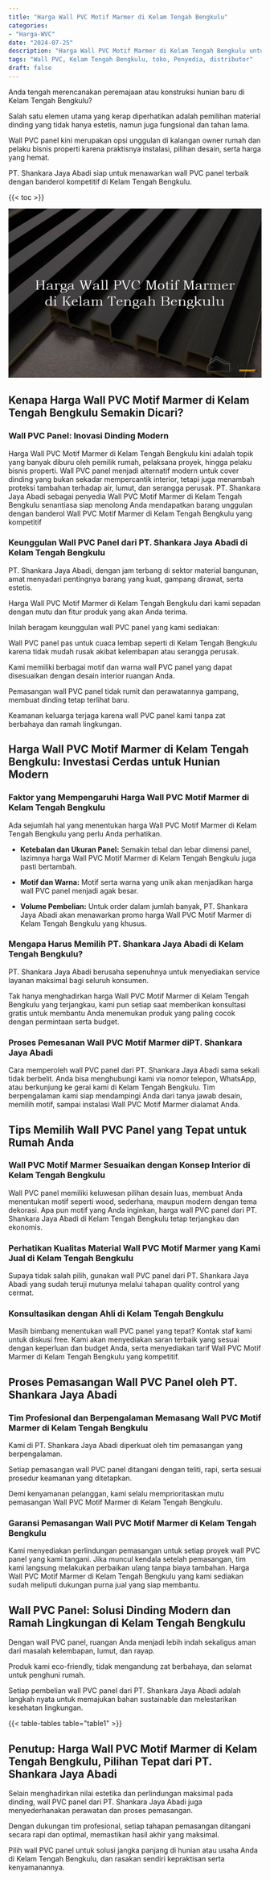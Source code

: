 ```yaml
---
title: "Harga Wall PVC Motif Marmer di Kelam Tengah Bengkulu"
categories: 
- "Harga-WVC"
date: "2024-07-25"
description: "Harga Wall PVC Motif Marmer di Kelam Tengah Bengkulu untuk tempat tinggal, kantor, dan gerai. Panel berkualitas, pilihan motif, warna elegan, dengan jasa pemasangan oleh tenaga ahli profesional serta jaminan resmi!|Jasa penjualan Wall PVC Motif Marmer di Kelam Tengah Bengkulu untuk keperluan hunian, office, atau gerai, beserta panel unggulan dan pemasangan oleh tim profesional serta jaminan resmi.|Solusi Wall PVC Motif Marmer di Kelam Tengah Bengkulu yang terpercaya bagi hunian, perkantoran, serta ritel, bersama material berkualitas dan pemasangan ditangani oleh tenaga ahli ahli dan kepastian resmi.|Distribusi Wall PVC Motif Marmer di Kelam Tengah Bengkulu untuk hunian, office, dan toko, dengan panel unggulan dan pemasangan oleh tenaga ahli berpengalaman, dilengkapi beserta kepastian resmi.}"
tags: "Wall PVC, Kelam Tengah Bengkulu, toko, Penyedia, distributor"
draft: false
---
```


Anda tengah merencanakan peremajaan atau konstruksi hunian baru di Kelam Tengah Bengkulu?

Salah satu elemen utama yang kerap diperhatikan adalah pemilihan material dinding yang tidak hanya estetis, namun juga fungsional dan tahan lama.

Wall PVC panel kini merupakan opsi unggulan di kalangan owner rumah dan pelaku bisnis properti karena praktisnya instalasi, pilihan desain, serta harga yang hemat.

PT. Shankara Jaya Abadi siap untuk menawarkan wall PVC panel terbaik dengan banderol kompetitif di Kelam Tengah Bengkulu.

{{< toc >}}

![Harga Wall PVC Motif Marmer di Kelam Tengah Bengkulu](/images/Harga-WVC/Harga-Wall-PVC-Motif-Marmer-di-Kelam-Tengah-Bengkulu.png)


## Kenapa Harga Wall PVC Motif Marmer di Kelam Tengah Bengkulu Semakin Dicari?

### Wall PVC Panel: Inovasi Dinding Modern

Harga Wall PVC Motif Marmer di Kelam Tengah Bengkulu kini adalah topik yang banyak diburu oleh pemilik rumah, pelaksana proyek, hingga pelaku bisnis properti. Wall PVC panel menjadi alternatif modern untuk cover dinding yang bukan sekadar mempercantik interior, tetapi juga menambah proteksi tambahan terhadap air, lumut, dan serangga perusak. PT. Shankara Jaya Abadi sebagai penyedia Wall PVC Motif Marmer di Kelam Tengah Bengkulu senantiasa siap menolong Anda mendapatkan barang unggulan dengan banderol Wall PVC Motif Marmer di Kelam Tengah Bengkulu yang kompetitif

### Keunggulan Wall PVC Panel dari PT. Shankara Jaya Abadi di Kelam Tengah Bengkulu

PT. Shankara Jaya Abadi, dengan jam terbang di sektor material bangunan, amat menyadari pentingnya barang yang kuat, gampang dirawat, serta estetis.

Harga Wall PVC Motif Marmer di Kelam Tengah Bengkulu dari kami sepadan dengan mutu dan fitur produk yang akan Anda terima.

Inilah beragam keunggulan wall PVC panel yang kami sediakan:

Wall PVC panel pas untuk cuaca lembap seperti di Kelam Tengah Bengkulu karena tidak mudah rusak akibat kelembapan atau serangga perusak.

Kami memiliki berbagai motif dan warna wall PVC panel yang dapat disesuaikan dengan desain interior ruangan Anda.

Pemasangan wall PVC panel tidak rumit dan perawatannya gampang, membuat dinding tetap terlihat baru.

Keamanan keluarga terjaga karena wall PVC panel kami tanpa zat berbahaya dan ramah lingkungan.

## Harga Wall PVC Motif Marmer di Kelam Tengah Bengkulu: Investasi Cerdas untuk Hunian Modern

### Faktor yang Mempengaruhi Harga Wall PVC Motif Marmer di Kelam Tengah Bengkulu

Ada sejumlah hal yang menentukan harga Wall PVC Motif Marmer di Kelam Tengah Bengkulu yang perlu Anda perhatikan.

- **Ketebalan dan Ukuran Panel:** Semakin tebal dan lebar dimensi panel, lazimnya harga Wall PVC Motif Marmer di Kelam Tengah Bengkulu juga pasti bertambah.

- **Motif dan Warna:** Motif serta warna yang unik akan menjadikan harga wall PVC panel menjadi agak besar.

- **Volume Pembelian:** Untuk order dalam jumlah banyak, PT. Shankara Jaya Abadi akan menawarkan promo harga Wall PVC Motif Marmer di Kelam Tengah Bengkulu yang khusus.

### Mengapa Harus Memilih PT. Shankara Jaya Abadi di Kelam Tengah Bengkulu?

PT. Shankara Jaya Abadi berusaha sepenuhnya untuk menyediakan service layanan maksimal bagi seluruh konsumen.

Tak hanya menghadirkan harga Wall PVC Motif Marmer di Kelam Tengah Bengkulu yang terjangkau, kami pun setiap saat memberikan konsultasi gratis untuk membantu Anda menemukan produk yang paling cocok dengan permintaan serta budget.

### Proses Pemesanan Wall PVC Motif Marmer diPT. Shankara Jaya Abadi

Cara memperoleh wall PVC panel dari PT. Shankara Jaya Abadi sama sekali tidak berbelit. Anda bisa menghubungi kami via nomor telepon, WhatsApp, atau berkunjung ke gerai kami di Kelam Tengah Bengkulu. Tim berpengalaman kami siap mendampingi Anda dari tanya jawab desain, memilih motif, sampai instalasi Wall PVC Motif Marmer dialamat Anda.

## Tips Memilih Wall PVC Panel yang Tepat untuk Rumah Anda

### Wall PVC Motif Marmer Sesuaikan dengan Konsep Interior di Kelam Tengah Bengkulu

Wall PVC panel memiliki keluwesan pilihan desain luas, membuat Anda menentukan motif seperti wood, sederhana, maupun modern dengan tema dekorasi. Apa pun motif yang Anda inginkan, harga wall PVC panel dari PT. Shankara Jaya Abadi di Kelam Tengah Bengkulu tetap terjangkau dan ekonomis.

### Perhatikan Kualitas Material Wall PVC Motif Marmer yang Kami Jual di Kelam Tengah Bengkulu

Supaya tidak salah pilih, gunakan wall PVC panel dari PT. Shankara Jaya Abadi yang sudah teruji mutunya melalui tahapan quality control yang cermat.

### Konsultasikan dengan Ahli di Kelam Tengah Bengkulu

Masih bimbang menentukan wall PVC panel yang tepat? Kontak staf kami untuk diskusi free. Kami akan menyediakan saran terbaik yang sesuai dengan keperluan dan budget Anda, serta menyediakan tarif Wall PVC Motif Marmer di Kelam Tengah Bengkulu yang kompetitif.

## Proses Pemasangan Wall PVC Panel oleh PT. Shankara Jaya Abadi

### Tim Profesional dan Berpengalaman Memasang Wall PVC Motif Marmer di Kelam Tengah Bengkulu

Kami di PT. Shankara Jaya Abadi diperkuat oleh tim pemasangan yang berpengalaman.

Setiap pemasangan wall PVC panel ditangani dengan teliti, rapi, serta sesuai prosedur keamanan yang ditetapkan.

Demi kenyamanan pelanggan, kami selalu memprioritaskan mutu pemasangan Wall PVC Motif Marmer di Kelam Tengah Bengkulu.

### Garansi Pemasangan Wall PVC Motif Marmer di Kelam Tengah Bengkulu

Kami menyediakan perlindungan pemasangan untuk setiap proyek wall PVC panel yang kami tangani. Jika muncul kendala setelah pemasangan, tim kami langsung melakukan perbaikan ulang tanpa biaya tambahan. Harga Wall PVC Motif Marmer di Kelam Tengah Bengkulu yang kami sediakan sudah meliputi dukungan purna jual yang siap membantu.

## Wall PVC Panel: Solusi Dinding Modern dan Ramah Lingkungan di Kelam Tengah Bengkulu

Dengan wall PVC panel, ruangan Anda menjadi lebih indah sekaligus aman dari masalah kelembapan, lumut, dan rayap.

Produk kami eco-friendly, tidak mengandung zat berbahaya, dan selamat untuk penghuni rumah.

Setiap pembelian wall PVC panel dari PT. Shankara Jaya Abadi adalah langkah nyata untuk memajukan bahan sustainable dan melestarikan kesehatan lingkungan.

{{< table-tables table="table1" >}}

## Penutup: Harga Wall PVC Motif Marmer di Kelam Tengah Bengkulu, Pilihan Tepat dari PT. Shankara Jaya Abadi

Selain menghadirkan nilai estetika dan perlindungan maksimal pada dinding, wall PVC panel dari PT. Shankara Jaya Abadi juga menyederhanakan perawatan dan proses pemasangan.

Dengan dukungan tim profesional, setiap tahapan pemasangan ditangani secara rapi dan optimal, memastikan hasil akhir yang maksimal.

Pilih wall PVC panel untuk solusi jangka panjang di hunian atau usaha Anda di Kelam Tengah Bengkulu, dan rasakan sendiri kepraktisan serta kenyamanannya.